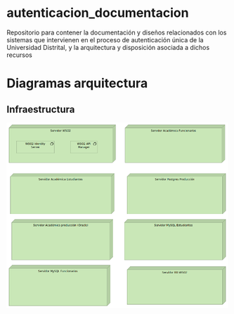 # autenticacion_documentacion
Repositorio para contener la documentación y diseños relacionados con los sistemas que intervienen en el proceso de autenticación única de la Universidad Distrital, y la arquitectura y disposición asociada a dichos recursos

# Diagramas arquitectura

## Infraestructura

![Diagrama](/diagramas/tecnologia.png)
